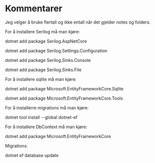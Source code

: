 

# Kommentarer

Jeg velger å bruke flertall og ikke entall når det gjelder notes og folders. 


For å installere Serilog må man kjøre:

dotnet add package Serilog.AspNetCore

dotnet add package Serilog.Settings.Configuration

dotnet add package Serilog.Sinks.Console

dotnet add package Serilog.Sinks.File


For å installere sqlite må man kjøre:

dotnet add package Microsoft.EntityFrameworkCore.Sqlite

dotnet add package Microsoft.EntityFrameworkCore.Tools


For å installerre migrations må man kjøre:

dotnet tool install --global dotnet-ef


For å installere DbContext må man kjøre:

dotnet add package Microsoft.EntityFrameworkCore


Migrations:

dotnet ef database update